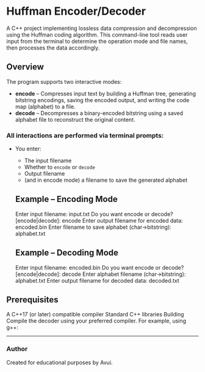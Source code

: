 # Huffman Encoder/Decoder

A C++ project implementing lossless data compression and decompression using the Huffman coding algorithm. This command-line tool reads user input from the terminal to determine the operation mode and file names, then processes the data accordingly.

## Overview

The program supports two interactive modes:

- **encode** – Compresses input text by building a Huffman tree, generating bitstring encodings, saving the encoded output, and writing the code map (alphabet) to a file.
- **decode** – Decompresses a binary-encoded bitstring using a saved alphabet file to reconstruct the original content.

### All interactions are performed via terminal prompts:
- You enter:
  - The input filename
  - Whether to `encode` or `decode`
  - Output filename
  - (and in encode mode) a filename to save the generated alphabet

  ## Example – Encoding Mode
  Enter input filename: input.txt
  Do you want encode or decode? [encode|decode]: encode
  Enter output filename for encoded data: encoded.bin
  Enter filename to save alphabet (char→bitstring): alphabet.txt
  
  ## Example – Decoding Mode
  Enter input filename: encoded.bin
  Do you want encode or decode? [encode|decode]: decode
  Enter alphabet filename (char→bitstring): alphabet.txt
  Enter output filename for decoded data: decoded.txt


## Prerequisites
A C++17 (or later) compatible compiler
Standard C++ libraries
Building
Compile the decoder using your preferred compiler. For example, using g++:

---
### Author
Created for educational purposes by Avui.
